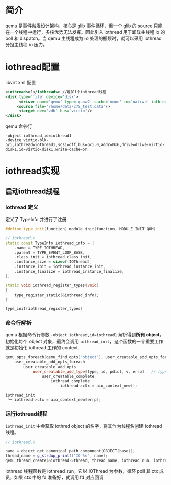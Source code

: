 
# 简介

qemu 是事件触发设计架构，核心是 glib 事件循环，但一个 glib 的 source 只能在一个线程中运行，多核优势无法发挥。因此引入 iothread 用于卸载主线程 io 的 poll 和 dispatch。当 qemu 主线程成为 io 处理的瓶颈时，就可以采用 iothread 分担主线程 io 压力。

# iothread配置

libvirt xml 配置

```xml
<iothreads>1</iothreads> //增加1个iothread线程
<disk type='file' device='disk'>
      <driver name='qemu' type='qcow2' cache='none' io='native' iothread='1'/> //将virtio磁盘挂到iothread 1上
     <source file='/home/data/c75_test.data'/>
      <target dev='vdb' bus='virtio'/>
</disk>
```

qemu 命令行

```
-object iothread,id=iothread1
-device virtio-blk-pci,iothread=iothread1,scsi=off,bus=pci.0,addr=0x6,drive=drive-virtio-disk1,id=virtio-disk1,write-cache=on
```

# iothread实现

## 启动iothread线程

### iothread 定义

定义了 TypeInfo 并进行了注册

```cpp
#define type_init(function) module_init(function, MODULE_INIT_QOM)

// iothread.c
static const TypeInfo iothread_info = {
    .name = TYPE_IOTHREAD,
    .parent = TYPE_EVENT_LOOP_BASE,
    .class_init = iothread_class_init,
    .instance_size = sizeof(IOThread),
    .instance_init = iothread_instance_init,
    .instance_finalize = iothread_instance_finalize,
};

static void iothread_register_types(void)
{
    type_register_static(&iothread_info);
}

type_init(iothread_register_types)
```

### 命令行解析

qemu 根据命令行参数 `-object iothread,id=iothread1` 解析得到**所有 object**，初始化每个 object 对象，最终会调用 `iothread_init`，这个函数的一个重要工作就是初始化 iothread 工作的 context.

```cpp
qemu_opts_foreach(qemu_find_opts("object"), user_creatable_add_opts_foreach, object_create_initial, &error_fatal);
 	user_creatable_add_opts_foreach
 		user_creatable_add_opts
 			user_creatable_add_type(type, id, pdict, v, errp)	// type="iothread"; id="iothread1"
 				user_creatable_complete
 					iothread_complete           
 						iothread->ctx = aio_context_new(); 
```

```cpp
iothread_init
 └─ iothread->ctx = aio_context_new(errp);
```

### 运行iothread线程

`iothread_init` 中会获取 iothred object 的名字，将其作为线程名创建 iothread 线程。

```cpp
// iothread.c

name = object_get_canonical_path_component(OBJECT(base));
thread_name = g_strdup_printf("IO %s", name);
qemu_thread_create(&iothread->thread, thread_name, iothread_run, iothread, QEMU_THREAD_JOINABLE);
```

iothread 线程函数是 iothread_run，它以 IOThread 为参数，循环 poll 其 ctx 成员，如果 ctx 中的 fd 准备好，就调用 fd 对应回调



